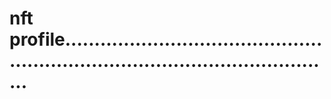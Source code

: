 # nft profile....................................................................................................
